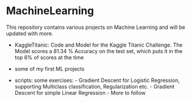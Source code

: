 # MachineLearning

This repository contains various projects on Machine Learning and will be updated with more.

- KaggleTitanic: Code and Model for the Kaggle Titanic Challenge. The Model scores a 81.34 % Accuracy on the test set, which puts it in the top 6% of scores at the time

- some of my first ML projects

- scripts: some exercises: 
          - Gradient Descent for Logistic Regression, supporting Multiclass classification, Regularization etc.
          - Gradient Descent for simple Linear Regression
          - More to follow
          
   
